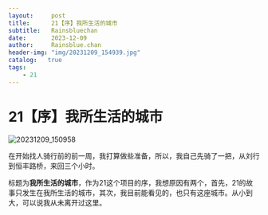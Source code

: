 ```yaml
---
layout:     post
title:      21【序】我所生活的城市
subtitle:   Rainsbluechan
date:       2023-12-09
author:     Rainsblue.chan
header-img: "img/20231209_154939.jpg"
catalog:   true
tags:
    - 21
---
```


# 21【序】我所生活的城市

![20231209_150958](https://cdn.jsdelivr.net/gh/rainsbluechan/bgimage@main/img/202312092340843.JPG)

在开始找人骑行前的前一周，我打算做些准备，所以，我自己先骑了一把，从刘行到恒丰路桥，来回三个小时。

标题为**我所生活的城市**，作为21这个项目的序，我想原因有两个，首先，21的故事只发生在我所生活的城市，其次，我目前能看见的，也只有这座城市。从小到大，可以说我从未离开过这里。
